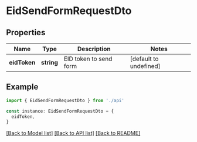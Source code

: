 # EidSendFormRequestDto

## Properties

| Name         | Type       | Description            | Notes                  |
| ------------ | ---------- | ---------------------- | ---------------------- |
| **eidToken** | **string** | EID token to send form | [default to undefined] |

## Example

```typescript
import { EidSendFormRequestDto } from './api'

const instance: EidSendFormRequestDto = {
  eidToken,
}
```

[[Back to Model list]](../README.md#documentation-for-models) [[Back to API list]](../README.md#documentation-for-api-endpoints) [[Back to README]](../README.md)
